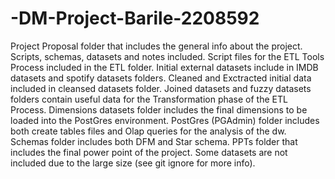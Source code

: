 # -DM-Project-Barile-2208592
Project Proposal folder that includes the general info about the project.
Scripts, schemas, datasets and notes included.
Script files for the ETL Tools Process included in the ETL folder.
Initial external datasets include in IMDB datasets and spotify datasets folders.
Cleaned and Exctracted initial data included in cleansed datasets folder.
Joined datasets and fuzzy datasets folders contain useful data for the Transformation phase of the ETL Process.
Dimensions datasets folder includes the final dimensions to be loaded into the PostGres environment.
PostGres (PGAdmin) folder includes both create tables files and Olap queries for the analysis of the dw.
Schemas folder includes both DFM and Star schema.
PPTs folder that includes the final power point of the project.
Some datasets are not included due to the large size (see git ignore for more info).
